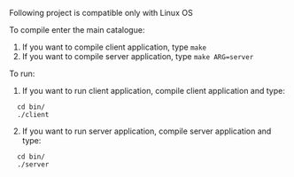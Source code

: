 
Following project is compatible only with Linux OS

To compile enter the main catalogue:
1) If you want to compile client application, type 
  ```make```
2) If you want to compile server application, type
  ```make ARG=server```

To run:
1) If you want to run client application, compile client application and type:
  ```
	cd bin/
	./client
  ```
2) If you want to run server application, compile server application and type:
  ```
	cd bin/
	./server
  ```


